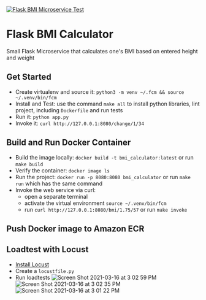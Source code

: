 [![Flask BMI Microservice Test](https://github.com/miley-wangrx/Kubernetes-based-Continuous-Delivery/actions/workflows/main.yml/badge.svg)](https://github.com/miley-wangrx/Kubernetes-based-Continuous-Delivery/actions/workflows/main.yml)

# Flask BMI Calculator
Small Flask Microservice that calculates one's BMI based on entered height and weight

## Get Started

* Create virtualenv and source it: `python3 -m venv ~/.fcm && source ~/.venv/bin/fcm`
* Install and Test:  use the command `make all` to install python libraries, lint project, including `Dockerfile` and run tests
* Run it:  `python app.py`
* Invoke it: `curl http://127.0.0.1:8080/change/1/34`  

## Build and Run Docker Container
* Build the image locally: `docker build -t bmi_calculator:latest` or run `make build`
* Verify the container: `docker image ls`
* Run the project: `docker run -p 8080:8080 bmi_calculator` or run `make run` which has the same command
* Invoke the web service via curl: 
  - open a separate terminal
  - activate the virtual environment `source ~/.venv/bin/fcm`
  - run `curl http://127.0.0.1:8080/bmi/1.75/57` or run `make invoke`

## Push Docker image to Amazon ECR


## Loadtest with Locust

* [Install Locust](https://github.com/locustio/locust)
* Create a `locustfile.py`
* Run loadtests
![Screen Shot 2021-03-16 at 3 02 59 PM](https://user-images.githubusercontent.com/58792/111367175-d7328600-866a-11eb-9a4d-3429710593ea.png)
![Screen Shot 2021-03-16 at 3 02 35 PM](https://user-images.githubusercontent.com/58792/111367176-d7328600-866a-11eb-9856-928d42e65a9a.png)
![Screen Shot 2021-03-16 at 3 01 22 PM](https://user-images.githubusercontent.com/58792/111367178-d7cb1c80-866a-11eb-8c29-6440a6179544.png)

